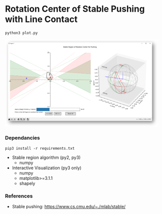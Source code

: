 # Rotation Center of Stable Pushing with Line Contact

```
python3 plot.py
```

![example](./example.png)

### Dependancies

```
pip3 install -r requirements.txt
```

- Stable region algorithm (py2, py3)
  - numpy
- Interactive Visualization (py3 only)
  - numpy
  - matplotlib>=3.1.1
  - shapely

### References

<!-- - Circular sampling -->
- Stable pushing: https://www.cs.cmu.edu/~./mlab/stable/
